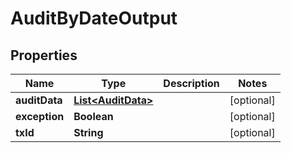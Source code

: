 
# AuditByDateOutput

## Properties
Name | Type | Description | Notes
------------ | ------------- | ------------- | -------------
**auditData** | [**List&lt;AuditData&gt;**](AuditData.md) |  |  [optional]
**exception** | **Boolean** |  |  [optional]
**txId** | **String** |  |  [optional]



